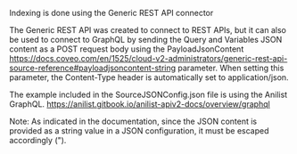 Indexing is done using the Generic REST API connector

The Generic REST API was created to connect to REST APIs, but it can also be used to connect to GraphQL by sending the Query and Variables JSON content as a POST request body using the PayloadJsonContent <https://docs.coveo.com/en/1525/cloud-v2-administrators/generic-rest-api-source-reference#payloadjsoncontent-string> parameter. When setting this parameter, the Content-Type header is automatically set to application/json.

The example included in the SourceJSONConfig.json file is using the Anilist GraphQL. <https://anilist.gitbook.io/anilist-apiv2-docs/overview/graphql>

Note: As indicated in the documentation, since the JSON content is provided as a string value in a JSON configuration, it must be escaped accordingly (\").
